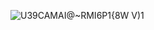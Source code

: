 ![U39CAMAI@~RMI6P1{8W V)1](https://user-images.githubusercontent.com/130626464/232813645-29ae5de2-5941-4411-a017-066402f77e4d.png)

